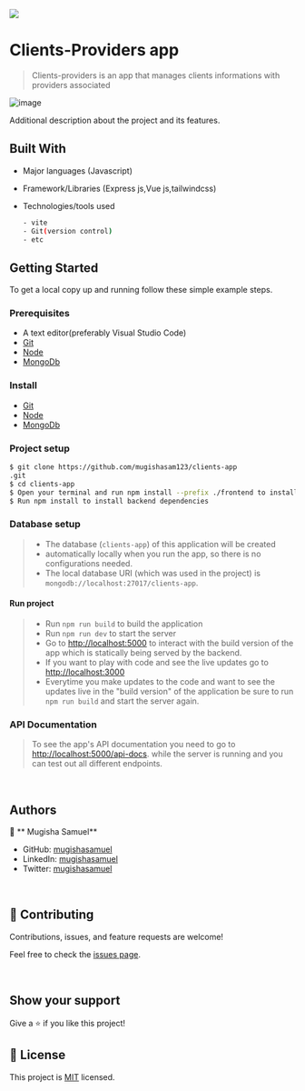 
![](https://img.shields.io/badge/ClientsProviders-blue)

# Clients-Providers app

> Clients-providers is an app that manages clients informations with providers associated
 
![image](https://user-images.githubusercontent.com/90524466/189884576-87b7ca7c-b969-4f89-823a-b19e4609c4d5.png)


Additional description about the project and its features.
## Built With

- Major languages (Javascript)
- Framework/Libraries (Express js,Vue js,tailwindcss)
- Technologies/tools used 
  
  ``` bash
  - vite
  - Git(version control)
  - etc

  ```
## Getting Started

To get a local copy up and running follow these simple example steps.

### Prerequisites
 - A text editor(preferably Visual Studio Code)
 -  [Git](https://git-scm.com/downloads)
 -  [Node](https://nodejs.org/en/download/)
 - [MongoDb](https://www.mongodb.com/try/download/community)
### Install
-  [Git](https://git-scm.com/downloads)
 - [Node](https://nodejs.org/en/download/)
 - [MongoDb](https://www.mongodb.com/try/download/community)
### Project setup

```bash
$ git clone https://github.com/mugishasam123/clients-app
.git
$ cd clients-app
$ Open your terminal and run npm install --prefix ./frontend to install frontend dependencies.
$ Run npm install to install backend dependencies

```
### Database setup

> - The database (`clients-app`) of this application will be created
> - automatically locally when you run the app, so there is no configurations needed.
> - The local database URI (which was used in the project) is `mongodb://localhost:27017/clients-app`.
#### Run project

> - Run `npm run build` to build the application
> - Run `npm run dev` to start the server
> - Go to [http://localhost:5000](http://localhost:5000) to interact with
>   the build version of the app which is statically being served by the backend.
> - If you want to play with code and see the live updates
>   go to [http://localhost:3000](http://localhost:3000)
> - Everytime you make updates to the code and want to see the updates live
>   in the "build version" of the application be sure to run
>   `npm run build` and start the server again.



### API Documentation

> To see the app's API documentation you need to go to [http://localhost:5000/api-docs](http://localhost:5000/api-docs).
> while the server is running and you can test out all different endpoints.

  <br>

## Authors

👤 ** Mugisha Samuel**

- GitHub: [mugishasamuel](https://github.com/mugishasam123)
- LinkedIn: [mugishasamuel](https://www.linkedin.com/in/mugisha-samuel-55a905208/)
- Twitter: [mugishasamuel](https://twitter.com/mugishasamuel42/)

<br>

## 🤝 Contributing

Contributions, issues, and feature requests are welcome!

Feel free to check the [issues page](https://github.com/mugishasam123/clients-app/issues).

<br>

## Show your support

Give a ⭐️ if you like this project!

## 📝 License

This project is [MIT](https://opensource.org/licenses/MIT) licensed.


